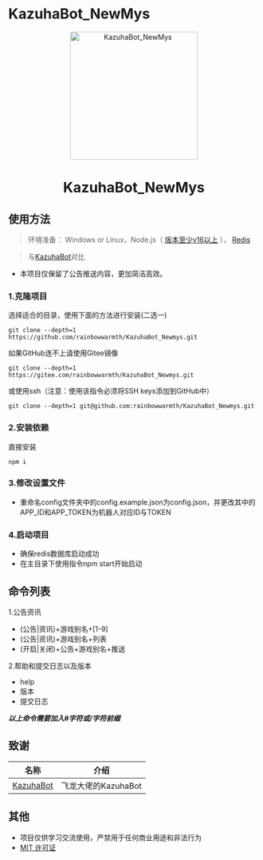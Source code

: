 # KazuhaBot_NewMys

<p align="center">
  <a href="https://github.com/rainbowwarmth/KazuhaBot_Newmys"><img src="https://upload-bbs.miyoushe.com/upload/2021/12/05/82642572/3196a8010ff14dd131d5192ba9b9743a_5729765311568100837.jpg?x-oss-process=image/resize,s_600/quality,q_80/auto-orient,0/interlace,1/format,jpg" width="256" height="256" alt="KazuhaBot_NewMys"></a>
</p>
<h1 align = "center">KazuhaBot_NewMys</h1>

## 使用方法
> 环境准备： Windows or Linux，Node.js（ [版本至少v16以上](http://nodejs.cn/download/) ）， [Redis](https://redis.io/docs/getting-started/installation/ )

> 与[KazuhaBot](https://github.com/feilongproject/KazuhaBot)对比
 * 本项目仅保留了公告推送内容，更加简洁高效。

### 1.克隆项目
选择适合的目录，使用下面的方法进行安装(二选一)

`git clone --depth=1 https://github.com/rainbowwarmth/KazuhaBot_Newmys.git`

如果GitHub连不上请使用Gitee镜像

`git clone --depth=1 https://gitee.com/rainbowwarmth/KazuhaBot_Newmys.git`

或使用ssh（注意：使用该指令必须将SSH keys添加到GitHub中）

`git clone --depth=1 git@github.com:rainbowwarmth/KazuhaBot_Newmys.git`

### 2.安装依赖
直接安装

`npm i`

### 3.修改设置文件

* 重命名config文件夹中的config.example.json为config.json，并更改其中的APP_ID和APP_TOKEN为机器人对应ID与TOKEN

### 4.启动项目
* 确保redis数据库启动成功
* 在主目录下使用指令npm start开始启动
## 命令列表

1.公告资讯
* (公告|资讯)+游戏别名+[1-9]
* (公告|资讯)+游戏别名+列表
* (开启|关闭)+公告+游戏别名+推送

2.帮助和提交日志以及版本
* help
* 版本
* 提交日志

***以上命令需要加入#字符或/字符前缀***


## 致谢

|                           名称                                                         |        介绍           |
|:-------------------------------------------------------------:|:------------------:|
|[KazuhaBot](https://github.com/feilongproject/KazuhaBot)| 飞龙大佬的KazuhaBot |

## 其他
* 项目仅供学习交流使用，严禁用于任何商业用途和非法行为
* [MIT 许可证](https://github.com/rainbowwarmth/KazuhaBot_Newmys/blob/main/LICENSE)
